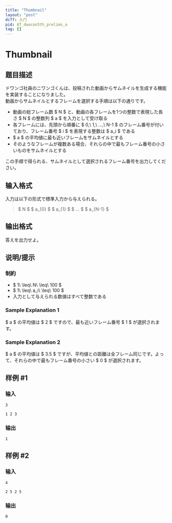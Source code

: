 ```yaml
---
title: "Thumbnail"
layout: "post"
diff: 入门
pid: AT_dwacon5th_prelims_a
tag: []
---
```


# Thumbnail

## 题目描述

[problemUrl]: https://atcoder.jp/contests/dwacon5th-prelims/tasks/dwacon5th_prelims_a

ドワンゴ社員のニワンゴくんは、投稿された動画からサムネイルを生成する機能を実装することになりました。  
 動画からサムネイルとするフレームを選択する手順は以下の通りです。

- 動画の総フレーム数 $ N $ と、動画の各フレームを1つの整数で表現した長さ $ N $ の整数列 $ a $ を入力として受け取る
- 各フレームには、先頭から順番に $ 0,\ 1,\ ...,\ N-1 $ のフレーム番号が付いており、フレーム番号 $ i $ を表現する整数は $ a_i $ である
- $ a $ の平均値に最も近いフレームをサムネイルとする
- そのようなフレームが複数ある場合、それらの中で最もフレーム番号の小さいものをサムネイルとする

この手順で得られる、サムネイルとして選択されるフレーム番号を出力してください。

## 输入格式

入力は以下の形式で標準入力から与えられる。

> $ N $ $ a_{0} $ $ a_{1} $ $ ... $ $ a_{N-1} $

## 输出格式

答えを出力せよ。

## 说明/提示

### 制約

- $ 1\ \leq\ N\ \leq\ 100 $
- $ 1\ \leq\ a_i\ \leq\ 100 $
- 入力として与えられる数値はすべて整数である

### Sample Explanation 1

$ a $ の平均値は $ 2 $ ですので、最も近いフレーム番号 $ 1 $ が選択されます。

### Sample Explanation 2

$ a $ の平均値は $ 3.5 $ ですが、平均値との距離は全フレーム同じです。よって、それらの中で最もフレーム番号の小さい $ 0 $ が選択されます。

## 样例 #1

### 输入

```
3
1 2 3
```

### 输出

```
1
```

## 样例 #2

### 输入

```
4
2 5 2 5
```

### 输出

```
0
```

